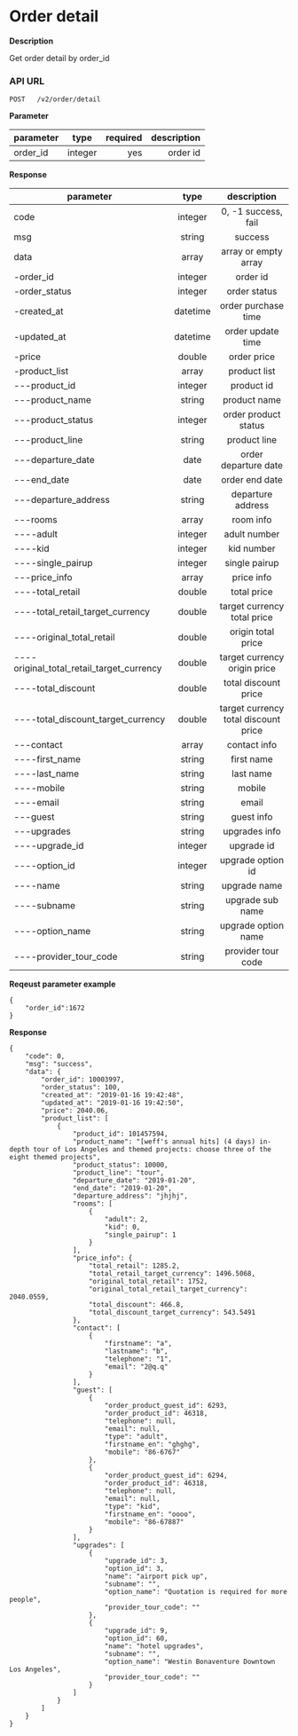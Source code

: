 # Order detail

**Description**

Get order detail by order_id

### API URL

    POST   /v2/order/detail

**Parameter**

| parameter           | type          | required | description             |
| -------------- |:-------------:| ----:| -----------------:|
| order_id    | integer  |  yes   | order id   |

**Response**

| parameter           | type          | description             |
| -------------- |:-------------:|:-----------------:|
| code | integer|   0, -1 success, fail|
| msg  | string | success |
| data | array |  array or empty array |
| -order_id | integer | order id |
| -order_status | integer |  order status |
| -created_at | datetime |  order purchase time |
| -updated_at | datetime |  order update time |
| -price      | double   |  order price |
| -product_list | array |  product list |
| ---product_id | integer |  product id |
| ---product_name | string | product name |
| ---product_status | integer |  order product status |
| ---product_line   | string |  product line |
| ---departure_date  | date |  order departure date |
| ---end_date        | date | order end date   |
| ---departure_address | string | departure address |
| ---rooms              | array   |  room info |
| ----adult            | integer |  adult number |
| ----kid              | integer |  kid number |
| ----single_pairup    | integer |  single pairup |
| ---price_info    | array |  price info |
| ----total_retail         | double |  total price |
| ----total_retail_target_currency | double |  target currency total price |
| ----original_total_retail        | double |  origin total price |
| ----original_total_retail_target_currency | double |  target currency origin price |
| ----total_discount       | double |  total discount price |
| ----total_discount_target_currency        | double |  target currency total discount price |
| ---contact          | array     |  contact info|
| ----first_name      | string   |  first name|
| ----last_name       | string   |  last name|
| ----mobile          | string   |  mobile|
| ----email           | string   |  email|
| ---guest            | string   |  guest info|
| ---upgrades         | string   |  upgrades info |
| ----upgrade_id      | integer   |  upgrade id|
| ----option_id       | integer   |  upgrade option id|
| ----name            | string   |  upgrade name|
| ----subname         | string   |  upgrade sub name|
| ----option_name         | string   |  upgrade option name|
| ----provider_tour_code  | string   |  provider tour code|

**Reqeust parameter example**
```
{
    "order_id":1672
}
```

**Response**
```
{
    "code": 0,
    "msg": "success",
    "data": {
        "order_id": 10003997,
        "order_status": 100,
        "created_at": "2019-01-16 19:42:48",
        "updated_at": "2019-01-16 19:42:50",
        "price": 2040.06,
        "product_list": [
            {
                "product_id": 101457594,
                "product_name": "[weff's annual hits] (4 days) in-depth tour of Los Angeles and themed projects: choose three of the eight themed projects",
                "product_status": 10000,
                "product_line": "tour",
                "departure_date": "2019-01-20",
                "end_date": "2019-01-20",
                "departure_address": "jhjhj",
                "rooms": [
                    {
                        "adult": 2,
                        "kid": 0,
                        "single_pairup": 1
                    }
                ],
                "price_info": {
                    "total_retail": 1285.2,
                    "total_retail_target_currency": 1496.5068,
                    "original_total_retail": 1752,
                    "original_total_retail_target_currency": 2040.0559,
                    "total_discount": 466.8,
                    "total_discount_target_currency": 543.5491
                },
                "contact": [
                    {
                        "firstname": "a",
                        "lastname": "b",
                        "telephone": "1",
                        "email": "2@q.q"
                    }
                ],
                "guest": [
                    {
                        "order_product_guest_id": 6293,
                        "order_product_id": 46318,
                        "telephone": null,
                        "email": null,
                        "type": "adult",
                        "firstname_en": "ghghg",
                        "mobile": "86-6767"
                    },
                    {
                        "order_product_guest_id": 6294,
                        "order_product_id": 46318,
                        "telephone": null,
                        "email": null,
                        "type": "kid",
                        "firstname_en": "oooo",
                        "mobile": "86-67887"
                    }
                ],
                "upgrades": [
                    {
                        "upgrade_id": 3,
                        "option_id": 3,
                        "name": "airport pick up",
                        "subname": "",
                        "option_name": "Quotation is required for more people",
                        "provider_tour_code": ""
                    },
                    {
                        "upgrade_id": 9,
                        "option_id": 60,
                        "name": "hotel upgrades",
                        "subname": "",
                        "option_name": "Westin Bonaventure Downtown Los Angeles",
                        "provider_tour_code": ""
                    }
                ]
            }
        ]
    }
}
```
